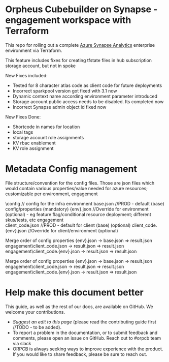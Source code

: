 # Orpheus Cubebuilder on Synapse - engagement workspace with Terraform 

This repo for rolling out a complete [Azure Synapse Analytics](https://azure.microsoft.com/services/synapse-analytics/) enterprise environment via Terraform. 

This feature includes fixes for creating tfstate files in hub subscription storage account, but not in spoke

New Fixes included:
* Tested for 8 character atlas code as client code for future deployments
* Incorrect sparkpool version got fixed with 3.1 now
* Dynamic context name according environment parameter introduced
* Storage account public access needs to be disabled. Its completed now
* Incorrect Synapse admin object id fixed now

New Fixes Done:
* Shortcode in names for location
* local tags
* storage account role assignments
* KV rbac enablement
* KV role assignment

# Metadata Config management
File structure/convention for the config files. Those are json files which would contain various properties/value needed for azure resources; customizable per environment, engagement

\config					// config for the infra environment
	base.json			//PROD - default (base) config/properties (mandatory)
	{env}.json			//Override for environment (optional)		- eg feature flag/conditional resource deployment; different skus/tests, etc
	engagement\
	client_code.json	//PROD - default for client (base) (optional)
	client_code.{env}.json  //Override for client/environment (optional)

	
Merge order of config properties
	{env}.json 						-> base.json  	=> result.json 
	engagement\client_code.json 		-> result.json 	=> result.json 
	engagement\client_code.{env}.json 	-> result.json 	=> result.json

	
Merge order of config properties
	{env}.json 						-> base.json  	=> result.json 
	engagement\client_code.json 		-> result.json 	=> result.json 
	engagement\client_code.{env}.json 	-> result.json 	=> result.json

# Help make this document better
This guide, as well as the rest of our docs, are available on GitHub. We welcome your contributions.

- *Suggest an edit to this page*  (please read the contributing guide first  //TODO - to be added).
- To report a problem in the documentation, or to submit feedback and comments, please open an issue on GitHub. Reach out to #orpcb team via slack
- ORPCB is always seeking ways to improve experience with the product. If you would like to share feedback, please be sure to reach out.